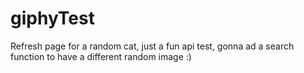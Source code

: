 # giphyTest
Refresh page for a random cat, just a fun api test, gonna ad a search function to have a different random image :)
